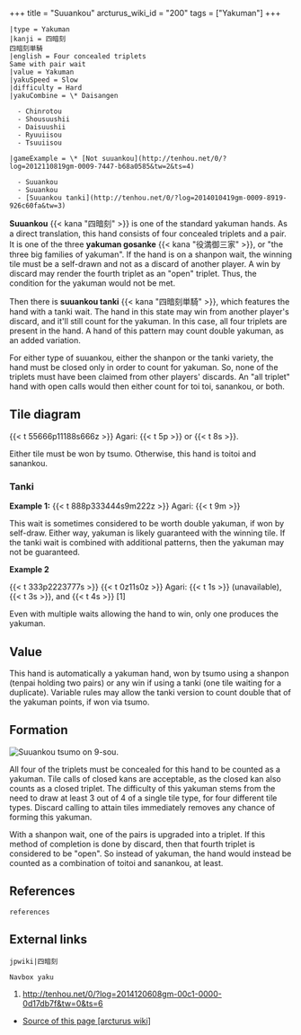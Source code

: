 +++
title = "Suuankou"
arcturus_wiki_id = "200"
tags = ["Yakuman"]
+++

```yaku
|type = Yakuman
|kanji = 四暗刻  
四暗刻単騎
|english = Four concealed triplets  
Same with pair wait
|value = Yakuman
|yakuSpeed = Slow
|difficulty = Hard
|yakuCombine = \* Daisangen

  - Chinrotou
  - Shousuushii
  - Daisuushii
  - Ryuuiisou
  - Tsuuiisou

|gameExample = \* [Not suuankou](http://tenhou.net/0/?log=2012110819gm-0009-7447-b68a0585&tw=2&ts=4)

  - Suuankou
  - Suuankou
  - [Suuankou tanki](http://tenhou.net/0/?log=2014010419gm-0009-8919-926c60fa&tw=3)

```

**Suuankou** {{< kana "四暗刻" >}} is one of the standard yakuman hands. As a direct translation, this hand consists of four concealed triplets and a pair. It is one of the three **yakuman gosanke** {{< kana "役満御三家" >}}, or "the three big families of yakuman". If the hand is on a shanpon wait, the winning tile must be a self-drawn and not as a discard of another player. A win by discard may render the fourth triplet as an "open" triplet. Thus, the condition for the yakuman would not be met.

Then there is **suuankou tanki** {{< kana "四暗刻単騎" >}}, which features the hand with a tanki wait. The hand in this state may win from another player's discard, and it'll still count for the yakuman. In this case, all four triplets are present in the hand. A hand of this pattern may count double yakuman, as an added variation.

For either type of suuankou, either the shanpon or the tanki variety, the hand must be closed only in order to count for yakuman. So, none of the triplets must have been claimed from other players' discards. An "all triplet" hand with open calls would then either count for toi toi, sanankou, or both.

## Tile diagram

{{< t 55666p11188s666z >}} Agari: {{< t 5p >}} or {{< t 8s >}}.

Either tile must be won by tsumo. Otherwise, this hand is toitoi and sanankou.

### Tanki

**Example 1:**
{{< t 888p333444s9m222z >}} Agari: {{< t 9m >}}

This wait is sometimes considered to be worth double yakuman, if won by self-draw. Either way, yakuman is likely guaranteed with the winning tile. If the tanki wait is combined with additional patterns, then the yakuman may not be guaranteed.

**Example 2**

{{< t 333p2223777s >}} {{< t 0z11s0z >}} Agari: {{< t 1s >}} (unavailable), {{< t 3s >}}, and {{< t 4s >}} \[1\]

Even with multiple waits allowing the hand to win, only one produces the yakuman.

## Value

This hand is automatically a yakuman hand, won by tsumo using a shanpon (tenpai holding two pairs) or any win if using a tanki (one tile waiting for a duplicate). Variable rules may allow the tanki version to count double that of the yakuman points, if won via tsumo.

## Formation

![Suuankou tsumo on 9-sou.](Real_suuankou.jpg "Suuankou tsumo on 9-sou.")

All four of the triplets must be concealed for this hand to be counted as a yakuman. Tile calls of closed kans are acceptable, as the closed kan also counts as a closed triplet. The difficulty of this yakuman stems from the need to draw at least 3 out of 4 of a single tile type, for four different tile types. Discard calling to attain tiles immediately removes any chance of forming this yakuman.

With a shanpon wait, one of the pairs is upgraded into a triplet. If this method of completion is done by discard, then that fourth triplet is considered to be "open". So instead of yakuman, the hand would instead be counted as a combination of toitoi and sanankou, at least.

## References

```references```

## External links

```jpwiki|四暗刻```

```Navbox yaku```

1.  <http://tenhou.net/0/?log=2014120608gm-00c1-0000-0d17db7f&tw=0&ts=6>
- [Source of this page [arcturus wiki]](http://arcturus.su/wiki/Suuankou)